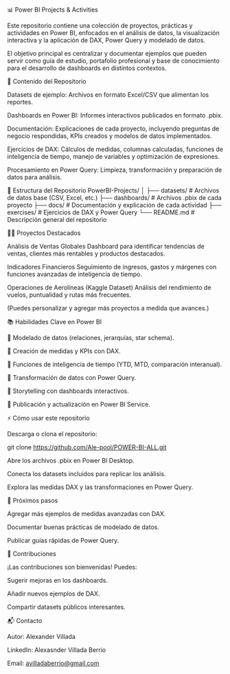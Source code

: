 📊 Power BI Projects & Activities

Este repositorio contiene una colección de proyectos, prácticas y actividades en Power BI, enfocados en el análisis de datos, la visualización interactiva y la aplicación de DAX, Power Query y modelado de datos.

El objetivo principal es centralizar y documentar ejemplos que pueden servir como guía de estudio, portafolio profesional y base de conocimiento para el desarrollo de dashboards en distintos contextos.

🚀 Contenido del Repositorio

Datasets de ejemplo: Archivos en formato Excel/CSV que alimentan los reportes.

Dashboards en Power BI: Informes interactivos publicados en formato .pbix.

Documentación: Explicaciones de cada proyecto, incluyendo preguntas de negocio respondidas, KPIs creados y modelos de datos implementados.

Ejercicios de DAX: Cálculos de medidas, columnas calculadas, funciones de inteligencia de tiempo, manejo de variables y optimización de expresiones.

Procesamiento en Power Query: Limpieza, transformación y preparación de datos para análisis.

📁 Estructura del Repositorio
PowerBI-Projects/
│
├── datasets/            # Archivos de datos base (CSV, Excel, etc.)
├── dashboards/          # Archivos .pbix de cada proyecto
├── docs/                # Documentación y explicación de cada actividad
├── exercises/           # Ejercicios de DAX y Power Query
└── README.md            # Descripción general del repositorio

🧑‍💻 Proyectos Destacados

Análisis de Ventas Globales
Dashboard para identificar tendencias de ventas, clientes más rentables y productos destacados.

Indicadores Financieros
Seguimiento de ingresos, gastos y márgenes con funciones avanzadas de inteligencia de tiempo.

Operaciones de Aerolíneas (Kaggle Dataset)
Análisis del rendimiento de vuelos, puntualidad y rutas más frecuentes.

(Puedes personalizar y agregar más proyectos a medida que avances.)

📚 Habilidades Clave en Power BI

🔹 Modelado de datos (relaciones, jerarquías, star schema).

🔹 Creación de medidas y KPIs con DAX.

🔹 Funciones de inteligencia de tiempo (YTD, MTD, comparación interanual).

🔹 Transformación de datos con Power Query.

🔹 Storytelling con dashboards interactivos.

🔹 Publicación y actualización en Power BI Service.

⚡ Cómo usar este repositorio

Descarga o clona el repositorio:

git clone https://github.com/Ale-pool/POWER-BI-ALL.git


Abre los archivos .pbix en Power BI Desktop.

Conecta los datasets incluidos para replicar los análisis.

Explora las medidas DAX y las transformaciones en Power Query.

📝 Próximos pasos

Agregar más ejemplos de medidas avanzadas con DAX.

Documentar buenas prácticas de modelado de datos.

Publicar guías rápidas de Power Query.

🤝 Contribuciones

¡Las contribuciones son bienvenidas! Puedes:

Sugerir mejoras en los dashboards.

Añadir nuevos ejemplos de DAX.

Compartir datasets públicos interesantes.

📬 Contacto

Autor: Alexander Villada 

LinkedIn: Alexasnder Villada Berrio

Email: avilladaberrio@gmail.com
